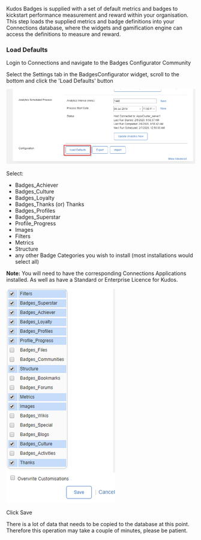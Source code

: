 Kudos Badges is supplied with a set of default metrics and badges to kickstart performance measurement and reward within your organisation. This step loads the supplied metrics and badge definitions into your Connections database, where the widgets and gamification engine can access the definitions to measure and reward.

### Load Defaults

Login to Connections and navigate to the Badges Configurator Community

Select the Settings tab in the BadgesConfigurator widget, scroll to the bottom and click the 'Load Defaults' button

![load defaults prompts](/assets/badges/install/load-defaults/load_defaults.png)

Select:

- Badges_Achiever
- Badges_Culture
- Badges_Loyalty
- Badges_Thanks (or) Thanks
- Badges_Profiles
- Badges_Superstar
- Profile_Progress
- Images
- Filters
- Metrics
- Structure
- any other Badge Categories you wish to install (most installations would select all)

**Note:** You will need to have the corresponding Connections Applications installed. As well as have a Standard or Enterprise Licence for Kudos.

![load defaults prompts](/assets/badges/install/load-defaults/load_defaults_prompts.png)

Click Save

There is a lot of data that needs to be copied to the database at this point. Therefore this operation may take a couple of minutes, please be patient.
